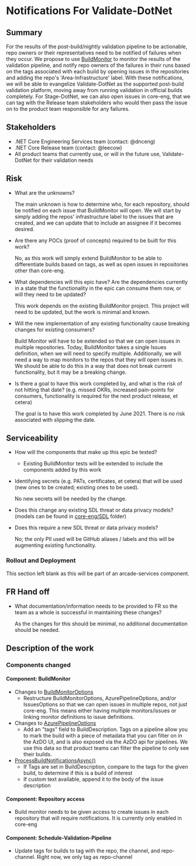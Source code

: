 # Notifications For Validate-DotNet

## Summary

For the results of the post-build/nightly validation pipeline to be actionable, repo owners or their representatives need to be notified of failures when they occur. We propose to use [BuildMonitor](https://github.com/dotnet/core-eng/blob/main/Documentation/BuildFailureManagement.md) to monitor the results of the validation pipeline, and notify repo owners of the failures in their runs based on the tags associated with each build by opening issues in the repositories and adding the repo's 'Area-Infrastructure' label. With these notifications, we will be able to evangelize Validate-DotNet as the supported post-build validation platform, moving away from running validation in official builds completely. For Stage-DotNet, we can also open issues in core-eng, that we can tag with the Release team stakeholders who would then pass the issue on to the product team responsible for any failures.

## Stakeholders

- .NET Core Engineering Services team (contact: @dnceng)
- .NET Core Release team (contact: @leecow)
- All product teams that currently use, or will in the future use, Validate-DotNet for their validation needs

## Risk

- What are the unknowns?

  The main unknown is how to determine who, for each repository, should be notified on each issue that BuildMonitor will open. We will start by simply adding the repos' infrastructure label to the issues that are created, and we can update that to include an assignee if it becomes desired.

- Are there any POCs (proof of concepts) required to be built for this work?

  No, as this work will simply extend BuildMonitor to be able to differentiate builds based on tags, as well as open issues in repositories other than core-eng.

- What dependencies will this epic have? Are the dependencies currently in a state that the functionality in the epic can consume them now, or will they need to be updated?

  This work depends on the existing BuildMonitor project. This project will need to be updated, but the work is minimal and known.

- Will the new implementation of any existing functionality cause breaking changes for existing consumers?

  Build Monitor will have to be extended so that we can open issues in multiple repositories. Today, BuildMonitor takes a single Issues definition, when we will need to specify multiple. Additionally, we will need a way to map monitors to the repos that they will open issues in. We should be able to do this in a way that does not break current functionality, but it may be a breaking change.

- Is there a goal to have this work completed by, and what is the risk of not hitting that date? (e.g. missed OKRs, increased pain-points for consumers, functionality is required for the next product release, et cetera)

  The goal is to have this work completed by June 2021. There is no risk associated with slipping the date.

## Serviceability

- How will the components that make up this epic be tested?

  - Existing BuildMonitor tests will be extended to include the components added by this work

- Identifying secrets (e.g. PATs, certificates, et cetera) that will be used (new ones to be created; existing ones to be used).
  
  No new secrets will be needed by the change.

- Does this change any existing SDL threat or data privacy models? (models can be found in [core-eng/SDL](https://github.com/dotnet/core-eng/SDL) folder)
- Does this require a new SDL threat or data privacy models?  

  No; the only PII used will be GitHub aliases / labels and this will be augmenting existing functionality.

### Rollout and Deployment

This section left blank as this will be part of an arcade-services component.

## FR Hand off

- What documentation/information needs to be provided to FR so the team as a whole is successful in maintaining these changes? 

  As the changes for this should be minimal, no additional documentation should be needed.

## Description of the work

### Components changed

#### Component: BuildMonitor

- Changes to [BuildMonitorOptions](https://github.com/dotnet/arcade-services/blob/main/src/DotNet.Status.Web/Options/BuildMonitorOptions.cs)
  - Restructure BuildMonitorOptions, AzurePipelineOptions, and/or IssuesOptions so that we can open issues in multiple repos, not just core-eng. This means either having multiple monitors/issues or linking monitor definitions to issue definitions.
- Changes to [AzurePipelineOptions](https://github.com/dotnet/arcade-services/blob/main/src/DotNet.Status.Web/Options/BuildMonitorOptions.cs#L20)
  - Add an "tags" field to BuildDescription. Tags on a pipeline allow you to mark the build with a piece of metadata that you can filter on in the AzDO UI, and is also exposed via the AzDO api for pipelines. We use this data so that product teams can filter the pipeline to only see their builds.
- [ProcessBuildNotificationsAsync()](https://github.com/dotnet/arcade-services/blob/main/src/DotNet.Status.Web/Controllers/AzurePipelinesController.cs#L143)
  - If Tags are set in BuildDescription, compare to the tags for the given build, to determine if this is a build of interest
  - If custom text available, append it to the body of the issue description

#### Component: Repository access

- Build monitor needs to be given access to create issues in each repository that will require notifications. It is currently only enabled in core-eng

#### Component: Schedule-Validation-Pipeline

- Update tags for builds to tag with the repo, the channel, and repo-channel. Right now, we only tag as repo-channel